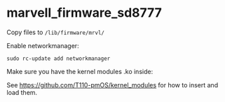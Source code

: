 # marvell_firmware_sd8777

Copy files to `/lib/firmware/mrvl/`

Enable networkmanager:

`sudo rc-update add networkmanager`

Make sure you have the kernel modules .ko inside:

See https://github.com/T110-pmOS/kernel_modules
for how to insert and load them.
